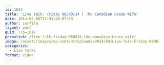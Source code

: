 ```yaml
---
id: 1014
title: 'Live Talk: Friday 08/08/14 | The Canadian House Wife'
date: 2014-08-08T17:03:48-07:00
author: sorfila
layout: post
guid: /?p=1014
permalink: /live-talk-friday-080814-the-canadian-house-wife/
image: /assets/images/wp-content/uploads/2014/08/Live-Talk-Friday-080814-The-Canadian-House-Wife.jpg
categories:
  - Live Talks
format: video
---
```

